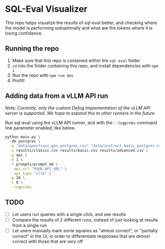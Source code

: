 # SQL-Eval Visualizer

This repo helps visualize the results of sql-eval better, and checking where the model is performing suboptimally and what are the tokens where it is losing confidence.

## Running the repo
1. Make sure that this repo is contained within the `sql-eval` folder
2. `cd` into the folder containing this repo, and install dependencies with `npm i`
3. Run the repo with `npm run dev`
4. Profit!

## Adding data from a vLLM API run
_Note: Currently, only the custom Defog implementation of the vLLM API server is supported. We hope to expand this to other runners in the future._

Run sql-eval using the vLLM API runner, and with the `--logprobs` command line parameter enabled, like below.

```bash
python main.py \            
  -db postgres \
  -q "data/questions_gen_postgres.csv" "data/instruct_basic_postgres.csv" "data/instruct_advanced_postgres.csv" \
  -o results/classic.csv results/basic.csv results/advanced.csv \
  -g api \
  -b 1 \
  -f prompts/prompt.md \
  --api_url "YOUR_API_URL" \
  --api_type "vllm" \
  -p 20 \
  -c 0 \
  --logprobs
  ```

## TODO

- [ ] Let users run queries with a single click, and see results
- [ ] Compare the results of 2 different runs, instead of just looking at results from a single run
- [ ] Let users manually mark some squares as "almost correct", or "partially correct" in the UI, in order to differentiate responses that are _almost_ correct with those that are very off
